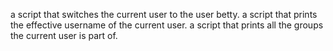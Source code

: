 a script that switches the current user to the user betty.
 a script that prints the effective username of the current user.
a script that prints all the groups the current user is part of.
